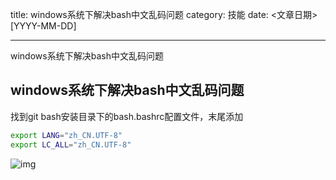 title: windows系统下解决bash中文乱码问题
category: 技能
date: <文章日期> [YYYY-MM-DD]

---

windows系统下解决bash中文乱码问题

<!--more-->

## windows系统下解决bash中文乱码问题


找到git bash安装目录下的bash.bashrc配置文件，末尾添加


```bash
export LANG="zh_CN.UTF-8"
export LC_ALL="zh_CN.UTF-8"
```



![img](https://img-blog.csdnimg.cn/20201007144937889.png?x-oss-process=image/watermark,type_ZmFuZ3poZW5naGVpdGk,shadow_10,text_aHR0cHM6Ly9ibG9nLmNzZG4ubmV0L0hlbGxvX015c21hbGx3b3JsZA==,size_16,color_FFFFFF,t_70)
